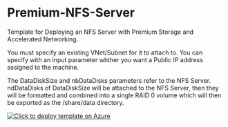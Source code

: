 # Premium-NFS-Server
Template for Deploying an NFS Server with Premium Storage and Accelerated Networking.

You must specify an existing VNet/Subnet for it to attach to.
You can specify with an input parameter whther you want a Public IP address assigned to the machine.

The DataDiskSize and nbDataDisks parameters refer to the NFS Server.  ndDataDisks of DataDiskSize will be attached to the NFS Server, then they will be formatted and combined into a single RAID 0 volume which will then be exported as the /share/data directory. 


[![Click to deploy template on Azure](http://azuredeploy.net/deploybutton.png "Click to deploy template on Azure")](https://portal.azure.com/#create/Microsoft.Template/uri/https%3A%2F%2Fraw.githubusercontent.com%2Fgrandparoach%2FPremium-NFS-Server%2Fmaster%2Fazuredeploy.json)  




